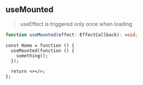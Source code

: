 ## useMounted

> useEffect is triggered only once when loading

```typescript
function useMounted(effect: EffectCallback): void;
```

```tsx
const Home = function () {
  useMounted(function () {
    something();
  });

  return <></>;
};
```
